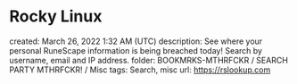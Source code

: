# Rocky Linux

created: March 26, 2022 1:32 AM (UTC)
description: See where your personal RuneScape information is being breached today! Search by username, email and IP address.
folder: BOOKMRKS-MTHRFCKR / SEARCH PARTY MTHRFCKR! / Misc
tags: Search, misc
url: https://rslookup.com